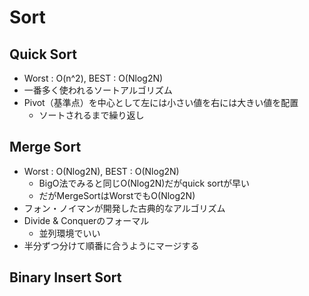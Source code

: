 # Sort

## Quick Sort
- Worst : O(n^2), BEST : O(Nlog2N)
- 一番多く使われるソートアルゴリズム
- Pivot（基準点）を中心として左には小さい値を右には大きい値を配置
  - ソートされるまで繰り返し
## Merge Sort
- Worst : O(Nlog2N), BEST : O(Nlog2N)
  - BigO法でみると同じO(Nlog2N)だがquick sortが早い
  - だがMergeSortはWorstでもO(Nlog2N)
- フォン・ノイマンが開発した古典的なアルゴリズム
- Divide & Conquerのフォーマル
  - 並列環境でいい
- 半分ずつ分けて順番に合うようにマージする
## Binary Insert Sort
